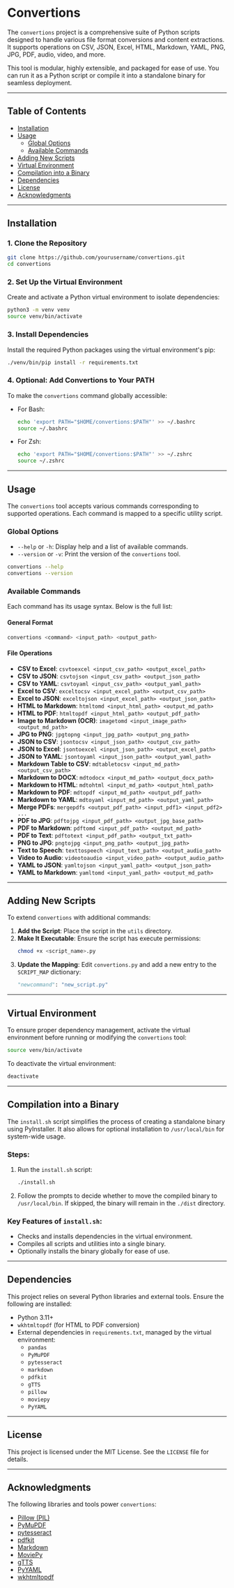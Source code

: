 # Convertions

The `convertions` project is a comprehensive suite of Python scripts designed to handle various file format conversions and content extractions. It supports operations on CSV, JSON, Excel, HTML, Markdown, YAML, PNG, JPG, PDF, audio, video, and more.

This tool is modular, highly extensible, and packaged for ease of use. You can run it as a Python script or compile it into a standalone binary for seamless deployment.

---

## Table of Contents

- [Installation](#installation)
- [Usage](#usage)
  - [Global Options](#global-options)
  - [Available Commands](#available-commands)
- [Adding New Scripts](#adding-new-scripts)
- [Virtual Environment](#virtual-environment)
- [Compilation into a Binary](#compilation-into-a-binary)
- [Dependencies](#dependencies)
- [License](#license)
- [Acknowledgments](#acknowledgments)

---

## Installation

### 1. Clone the Repository
```bash
git clone https://github.com/yourusername/convertions.git
cd convertions
```

### 2. Set Up the Virtual Environment
Create and activate a Python virtual environment to isolate dependencies:
```bash
python3 -m venv venv
source venv/bin/activate
```

### 3. Install Dependencies
Install the required Python packages using the virtual environment's pip:
```bash
./venv/bin/pip install -r requirements.txt
```

### 4. Optional: Add Convertions to Your PATH
To make the `convertions` command globally accessible:
- For Bash:
  ```bash
  echo 'export PATH="$HOME/convertions:$PATH"' >> ~/.bashrc
  source ~/.bashrc
  ```
- For Zsh:
  ```bash
  echo 'export PATH="$HOME/convertions:$PATH"' >> ~/.zshrc
  source ~/.zshrc
  ```

---

## Usage

The `convertions` tool accepts various commands corresponding to supported operations. Each command is mapped to a specific utility script.

### Global Options
- `--help` or `-h`: Display help and a list of available commands.
- `--version` or `-v`: Print the version of the `convertions` tool.

```bash
convertions --help
convertions --version
```

### Available Commands

Each command has its usage syntax. Below is the full list:

#### General Format
```bash
convertions <command> <input_path> <output_path>
```

#### File Operations
- **CSV to Excel**: `csvtoexcel <input_csv_path> <output_excel_path>`
- **CSV to JSON**: `csvtojson <input_csv_path> <output_json_path>`
- **CSV to YAML**: `csvtoyaml <input_csv_path> <output_yaml_path>`
- **Excel to CSV**: `exceltocsv <input_excel_path> <output_csv_path>`
- **Excel to JSON**: `exceltojson <input_excel_path> <output_json_path>`
- **HTML to Markdown**: `htmltomd <input_html_path> <output_md_path>`
- **HTML to PDF**: `htmltopdf <input_html_path> <output_pdf_path>`
- **Image to Markdown (OCR)**: `imagetomd <input_image_path> <output_md_path>`
- **JPG to PNG**: `jpgtopng <input_jpg_path> <output_png_path>`
- **JSON to CSV**: `jsontocsv <input_json_path> <output_csv_path>`
- **JSON to Excel**: `jsontoexcel <input_json_path> <output_excel_path>`
- **JSON to YAML**: `jsontoyaml <input_json_path> <output_yaml_path>`
- **Markdown Table to CSV**: `mdtabletocsv <input_md_path> <output_csv_path>`
- **Markdown to DOCX**: `mdtodocx <input_md_path> <output_docx_path>`
- **Markdown to HTML**: `mdtohtml <input_md_path> <output_html_path>`
- **Markdown to PDF**: `mdtopdf <input_md_path> <output_pdf_path>`
- **Markdown to YAML**: `mdtoyaml <input_md_path> <output_yaml_path>`
- **Merge PDFs**: `mergepdfs <output_pdf_path> <input_pdf1> <input_pdf2> ...`
- **PDF to JPG**: `pdftojpg <input_pdf_path> <output_jpg_base_path>`
- **PDF to Markdown**: `pdftomd <input_pdf_path> <output_md_path>`
- **PDF to Text**: `pdftotext <input_pdf_path> <output_txt_path>`
- **PNG to JPG**: `pngtojpg <input_png_path> <output_jpg_path>`
- **Text to Speech**: `texttospeech <input_text_path> <output_audio_path>`
- **Video to Audio**: `videotoaudio <input_video_path> <output_audio_path>`
- **YAML to JSON**: `yamltojson <input_yaml_path> <output_json_path>`
- **YAML to Markdown**: `yamltomd <input_yaml_path> <output_md_path>`

---

## Adding New Scripts

To extend `convertions` with additional commands:

1. **Add the Script**: Place the script in the `utils` directory.
2. **Make It Executable**: Ensure the script has execute permissions:
   ```bash
   chmod +x <script_name>.py
   ```
3. **Update the Mapping**: Edit `convertions.py` and add a new entry to the `SCRIPT_MAP` dictionary:
   ```python
   "newcommand": "new_script.py"
   ```

---

## Virtual Environment

To ensure proper dependency management, activate the virtual environment before running or modifying the `convertions` tool:
```bash
source venv/bin/activate
```

To deactivate the virtual environment:
```bash
deactivate
```

---

## Compilation into a Binary

The `install.sh` script simplifies the process of creating a standalone binary using PyInstaller. It also allows for optional installation to `/usr/local/bin` for system-wide usage.

### Steps:
1. Run the `install.sh` script:
   ```bash
   ./install.sh
   ```
2. Follow the prompts to decide whether to move the compiled binary to `/usr/local/bin`. If skipped, the binary will remain in the `./dist` directory.

### Key Features of `install.sh`:
- Checks and installs dependencies in the virtual environment.
- Compiles all scripts and utilities into a single binary.
- Optionally installs the binary globally for ease of use.

---

## Dependencies

This project relies on several Python libraries and external tools. Ensure the following are installed:
- Python 3.11+
- `wkhtmltopdf` (for HTML to PDF conversion)
- External dependencies in `requirements.txt`, managed by the virtual environment:
  - `pandas`
  - `PyMuPDF`
  - `pytesseract`
  - `markdown`
  - `pdfkit`
  - `gTTS`
  - `pillow`
  - `moviepy`
  - `PyYAML`

---

## License

This project is licensed under the MIT License. See the `LICENSE` file for details.

---

## Acknowledgments

The following libraries and tools power `convertions`:
- [Pillow (PIL)](https://python-pillow.org/)
- [PyMuPDF](https://pymupdf.readthedocs.io/)
- [pytesseract](https://pypi.org/project/pytesseract/)
- [pdfkit](https://pypi.org/project/pdfkit/)
- [Markdown](https://pypi.org/project/Markdown/)
- [MoviePy](https://zulko.github.io/moviepy/)
- [gTTS](https://pypi.org/project/gTTS/)
- [PyYAML](https://pypi.org/project/PyYAML/)
- [wkhtmltopdf](https://wkhtmltopdf.org/)


